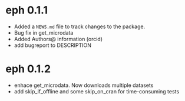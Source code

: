 # eph 0.1.1

* Added a `NEWS.md` file to track changes to the package.
* Bug fix in get_microdata
* Added Authors@ information (orcid)
* add bugreport to DESCRIPTION


# eph 0.1.2

* enhace get_microdata. Now downloads multiple datasets
* add skip_if_offline and some skip_on_cran for time-consuming tests
